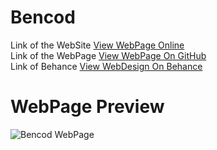 # Bencod
Link of the WebSite [View WebPage Online](http://www.bencod.pe.hu)<br>
Link of the WebPage [View WebPage On GitHub](https://becod.github.io/Bencod)<br>
Link of Behance [View WebDesign On Behance](https://www.behance.net/gallery/49342251/BENCOD-Website)
<br>
# WebPage Preview
![Bencod WebPage](https://becod.github.io/Bencod/src/img/screencapture-file-C-GitHub-Bencod-New-index-html-1505417241520.png)
